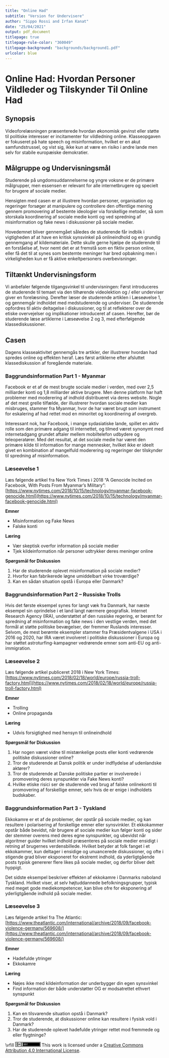 ```yaml
---
title: "Online Had"
subtitle: "Version for Undervisere"
author: "Sippo Rossi and Irfan Kanat"
date: "25/04/2021"
output: pdf_document
titlepage: true
titlepage-rule-color: "360049"
titlepage-background: "backgrounds/background1.pdf"
urlcolor: blue
---
```


# Online Had: Hvordan Personer Vildleder og Tilskynder Til Online Had 

## Synopsis

Videoforelæsningen præsenterede hvordan økonomisk gevinst eller støtte til politiske interesser er incitamenter for vildledning online. Klasseopgaven er fokuseret på hate speech og misinformation, hvilket er en akut samfundstrussel, og vist sig, ikke kun at være en risiko i andre lande men selv for stabile europæiske demokratier.

## Målgruppe og Undervisningsmål

Studerende på ungdomsuddannelserne og yngre voksne er de primære målgrupper, men essensen er relevant for alle internetbrugere og specielt for brugere af sociale medier.

Hensigten med casen er at illustrere hvordan personer, organisation og regeringer forsøger at manipulere og controllere den offentlige mening gennem promovering af bestemte ideologier via forskellige metoder, så som storskala koordinering af sociale medie konti og ved spredning af misinformation og fake news i diskussioner på sociale medier.

Hovedemnet bliver gennemgået således de studerende får indblik i vigtigheden af at have en kritisk synsvinkel på onlineindhold og en grundig gennemgang af kildemateriale. Dette skulle gerne hjælpe de studerende til en forståelse af, hvor nemt det er at fremstå som en fiktiv person online, eller få det til at synes som bestemte meninger har bred opbakning men i virkeligheden kun er få aktive enkeltpersoners overbevisninger.

## Tiltænkt Undervisningsform

Vi anbefaler følgende tilgangsvinkel til undervisningen: Først introduceres de studerende til temaet via den tilhørende videolektion og / eller underviser giver en forelæsning. Derefter læser de studerende artiklen i Læseøvelse 1, og gennemgår indholdet med medstuderende og underviser. De studerende opfordres til aktiv deltagelse i diskussioner, og til at reflekterer over de etiske overvejelser og implikationer introduceret af casen. Herefter, bør de studerende læse artiklerne i Læseøvelse 2 og 3, med efterfølgende klassediskussioner.

## Casen

Dagens klasseaktivitet gennemgås tre artikler, der illustrerer hvordan had spredes online og effekten heraf. Læs først artiklerne efter afsluttet klassediskussion af foregående materiale.

### Baggrundsinformation Part 1 - Myanmar

Facebook er et af de mest brugte sociale medier i verden, med over 2,5 milliarder konti og 1,8 milliarder aktive brugere. Men denne platform har haft problemer med moderering af indhold distribueret via deres website. Nogle af det mest grelle tilfælde, der illustrerer hvordan sociale medier kan misbruges, stammer fra Myanmar, hvor de har været brugt som instrument for eskalering af had rettet mod en minoritet og koordinering af overgreb.

Interessant nok, har Facebook, i mange sydasiatiske lande, spillet en aktiv rolle som den primære adgang til internettet, og tilmed været synonymt med internetadgang grundet aftaler mellem mobiltelefon udbydere og teleoperatører. Med det resultat, at det sociale medie har været den primære kilde til information for mange mennesker, hvilket ikke er ideelt givet en kombination af mangelfuld moderering og regeringer der tilskynder til spredning af misinformation.

### Læseøvelse 1

Læs følgende artikel fra New York Times i 2018  “A Genocide Incited on Facebook, With Posts From Myanmar’s Military”: [https://www.nytimes.com/2018/10/15/technology/myanmar-facebook-genocide.html](https://www.nytimes.com/2018/10/15/technology/myanmar-facebook-genocide.html)

**Emner**

+ Misinformation og Fake News
+ Falske konti

**Læring**

+ Vær skeptisk overfor information på sociale medier
+ Tjek kildeinformation når personer udtrykker deres meninger online

**Spørgsmål for Diskussion**

1. Har de studerende oplevet misinformation på sociale medier?
2. Hvorfor kan fabrikerede løgne umiddelbart virke troværdige?
3. Kan en sådan situation opstå i Europa eller Danmark?

### Baggrundsinformation Part 2 – Russiske Trolls

Hvis det første eksempel synes for langt væk fra Danmark, har næste eksempel sin oprindelse i et land langt nærmere geografisk. Internet Research Agency (IRA), understøttet af den russiske regering, er berømt for spredning af misinformation og fake news i den vestlige verden, med det formål at støtte politiske bevægelser, der fremmer Ruslands interesser. Selvom, de mest berømte eksempler stammer fra Præsidentvalgene i USA i 2016 og 2020, har IRA været involveret i politiske diskussioner i Europa og har støttet astroturfing-kampagner vedrørende emner som anti-EU og anti-immigration.

### Læseøvelse 2

Læs følgende artikel publiceret 2018 i New York Times: [https://www.nytimes.com/2018/02/18/world/europe/russia-troll-factory.html](https://www.nytimes.com/2018/02/18/world/europe/russia-troll-factory.html)

**Emner**

+ Trolling
+ Online propaganda

**Læring**

+ Udvis forsigtighed med hensyn til onlineindhold

**Spørgsmål for Diskussion**

1. Har nogen været vidne til mistænkelige posts eller konti vedrørende politiske diskussioner online?
2. Tror de studerende at Dansk politik er under indflydelse af udenlandske aktører?
3. Tror de studerende at Danske politiske partier er involverede i promovering deres synspunkter via Fake News konti?
4. Hvilke etiske risici ser de studerende ved brug af falske onlinekonti til promovering af forskellige emner, selv hvis de er enige i indholdets budskaber.

### Baggrundsinformation Part 3 - Tyskland

Ekkokamre er et af de problemer, der opstår på sociale medier, og kan resultere i polarisering af forskellige emner eller synsvinkler. Et ekkokammer opstår både bevidst, når brugere af sociale medier kun følger konti og sider der stemmer overens med deres egne synspunkter, og ubevidst når algoritmer guider hvilket indhold præsenteres på sociale medier ensidigt i retning af brugernes verdensbillede. Hvilket betyder at folk fanget i et ekkokammer, kun deltager i ensidige og unuancerede diskussioner, og ofte i stigende grad bliver eksponeret for ekstremt indhold, da yderligtgående posts typisk genererer flere likes på sociale medier, og derfor bliver delt hyppigt.

Det sidste eksempel beskriver effekten af ekkokamre i Danmarks naboland Tyskland. Hvilket viser, at selv højtuddannede befolkningsgrupper, typisk med meget gode mediekompetencer, kan blive ofre for eksponering af yderligtgående indhold på sociale medier.

### Læseøvelse 3

Læs følgende artikel fra The Atlantic: [https://www.theatlantic.com/international/archive/2018/09/facebook-violence-germany/569608/](https://www.theatlantic.com/international/archive/2018/09/facebook-violence-germany/569608/)

**Emner**

+ Hadefulde ytringer
+ Ekkokamre

**Læring**

+ Nøjes ikke med kildeinformation der underbygger din egen synsvinkel
+ Find information der både understøtter OG er modsatrettet ethvert synspunkt

**Spørgsmål for Diskussion**

1. Kan en tilsvarende situation opstå i Danmark?
2. Tror de studerende, at diskussioner online kan resultere i fysisk vold i Danmark?
3. Har de studerende oplevet hadefulde ytringer rettet mod fremmede og eller flygtninge?

\vfill
![CC4](CC4.png) This work is licensed under a [Creative Commons Attribution 4.0 International License](http://creativecommons.org/licenses/by/4.0/).
